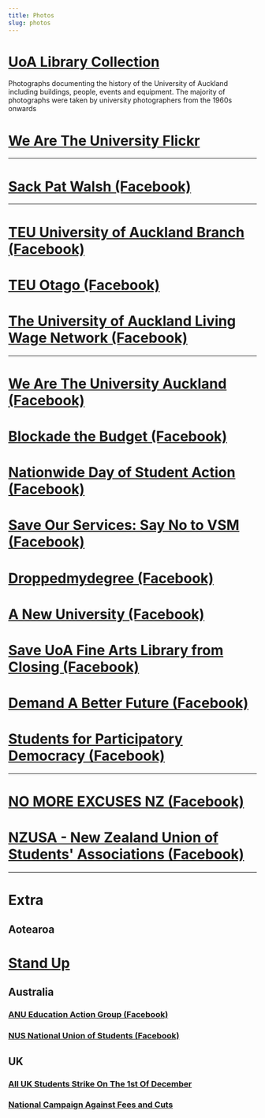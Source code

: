 ```yaml
---
title: Photos
slug: photos
---
```


# [UoA Library Collection](https://auckland.primo.exlibrisgroup.com/discovery/collectionDiscovery?vid=64UAUCK_INST:NEWUI&collectionId=81405291730002091&lang=en)

Photographs documenting the history of the University of Auckland including buildings, people, events and equipment. The majority of photographs were taken by university photographers from the 1960s onwards

# [We Are The University Flickr](https://www.flickr.com/photos/67852624@N02/)

---

# [Sack Pat Walsh (Facebook)](https://www.facebook.com/SackPatWalsh/photos)

---

# [TEU University of Auckland Branch (Facebook)](https://www.facebook.com/teuuoa/photos_by)
# [TEU Otago (Facebook)](https://www.facebook.com/TEUOtago/photos_by)
# [The University of Auckland Living Wage Network (Facebook)](https://www.facebook.com/UoALivingWageNetwork/photos)

---

# [We Are The University Auckland (Facebook)](https://www.facebook.com/WearetheUniversityAkl/photos_by)
# [Blockade the Budget (Facebook)](https://www.facebook.com/BlockadeTheBudget/photos_by)
# [Nationwide Day of Student Action (Facebook)](https://www.facebook.com/dayofstudentaction/photos)
# [Save Our Services: Say No to VSM (Facebook)](https://www.facebook.com/profile.php?id=100070057796869&sk=photos)
# [Droppedmydegree (Facebook)](https://www.facebook.com/Droppedmydegree/photos_by)
# [A New University (Facebook)](https://www.facebook.com/anewuniversitynz/photos_by)
# [Save UoA Fine Arts Library from Closing (Facebook)](https://www.facebook.com/profile.php?id=100069587863402&sk=photos_by)
# [Demand A Better Future (Facebook)](https://www.facebook.com/demandabetterfuture/photos)
# [Students for Participatory Democracy (Facebook)](https://www.facebook.com/studentsforparticipatorydemocracy/photos)

---

# [NO MORE EXCUSES NZ (Facebook)](https://www.facebook.com/nomorexcusesnz/photos)
# [NZUSA - New Zealand Union of Students' Associations (Facebook)](https://www.facebook.com/NZUSA/photos_by)

---

# Extra
## Aotearoa
# [Stand Up](https://www.facebook.com/nzstandup/photos_by)
## Australia
### [ANU Education Action Group (Facebook)](https://www.facebook.com/profile.php?id=100057194900991&sk=photos)
### [NUS National Union of Students (Facebook)](https://www.facebook.com/NationalUnionofStudentsAU/photos_by)
## UK
### [All UK Students Strike On The 1st Of December](https://www.facebook.com/profile.php?id=100071633347202&sk=photos_by)
### [National Campaign Against Fees and Cuts](https://www.facebook.com/NCAFC/photos_by)
